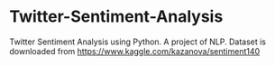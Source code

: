 # Twitter-Sentiment-Analysis
Twitter Sentiment Analysis using Python. A project of NLP. Dataset is downloaded from https://www.kaggle.com/kazanova/sentiment140
